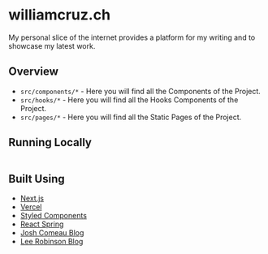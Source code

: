 # williamcruz.ch

My personal slice of the internet provides a platform for my writing and to showcase my latest work.

## Overview

- `src/components/*` - Here you will find all the Components of the Project.
- `src/hooks/*` - Here you will find all the Hooks Components of the Project.
- `src/pages/*` - Here you will find all the Static Pages of the Project.

## Running Locally

```bash

```

## Built Using

- [Next.js](https://nextjs.org/)
- [Vercel](https://vercel.com)
- [Styled Components](https://styled-components.com)
- [React Spring](https://www.react-spring.io)
- [Josh Comeau Blog](https://www.joshwcomeau.com)
- [Lee Robinson Blog](https://leerob.io)
